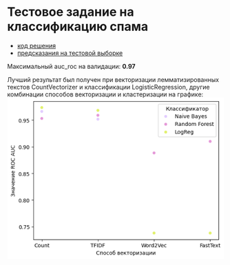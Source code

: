 # Тестовое задание на классификацию спама

- [код решения](spam_detection.ipynb)
- [предсказания на тестовой выборке](scoring.csv)

Максимальный auc_roc на валидации: __0.97__ 

Лучший результат был получен при векторизации лемматизированных текстов CountVectorizer и классификации LogisticRegression, другие комбинации способов векторизации и кластеризации на графике: 
![график](table1.png)
